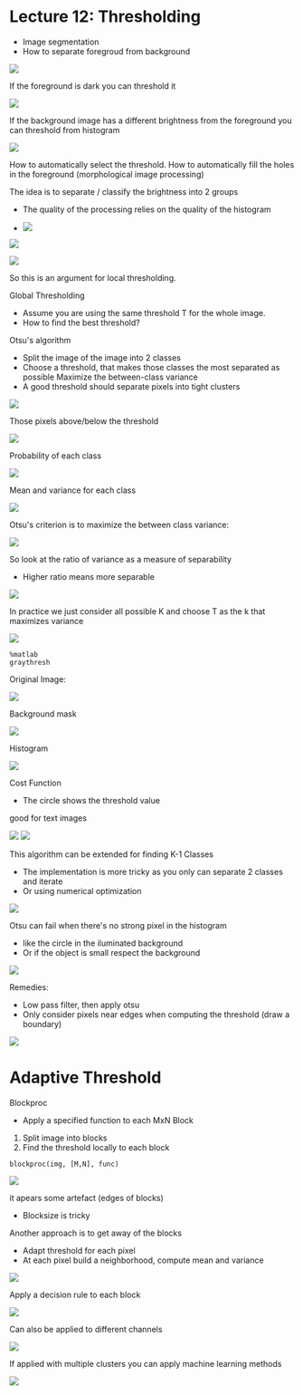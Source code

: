 # Lecture 12: Thresholding
- Image segmentation
- How to separate foregroud from background


![](image_segmentation_1.jpeg)

If the foreground is dark you can threshold it

![](image_segmentation_2.jpeg)

If the background image has a different brightness from the foreground you can threshold from histogram

![](image_segmentation_3.jpeg)

How to automatically select the threshold.
How to automatically fill the holes in the foreground (morphological image processing)

The idea is to separate / classify the brightness into 2 groups
- The quality of the processing relies on the quality of the histogram

- ![](image_segmentation_4.jpeg)

![](thresholding.jpeg)

![](thresholding_2.jpeg)

So this is an argument for local thresholding.

Global Thresholding
- Assume you are using the same threshold T for the whole image.
- How to find the best threshold?

Otsu's algorithm
- Split the image of the image into 2 classes
- Choose a threshold, that makes those classes the most separated as possible
Maximize the between-class variance
- A good threshold should separate pixels into tight clusters

![](global_statistics.jpeg)

Those pixels above/below the threshold

![](global_statistics_2.jpeg)

Probability of each class

![](global_statistics_3.jpeg)

Mean and variance for each class

![](global_statistics_4.jpeg)

Otsu's criterion is to maximize the between class variance:

![](global_statistics_5.jpeg)

So look at the ratio of variance as a measure of separability
- Higher ratio means more separable

![](global_statistics_6.jpeg)

In practice we just consider all possible K and choose T as the k that maximizes variance

![](global_statistics_7.jpeg)

```
%matlab
graythresh
```

Original Image:

![](otsu_method_1.jpeg)

Background mask

![](otsu_method_2.jpeg)

Histogram 

![](otsu_method_3.jpeg)

Cost Function
- The circle shows the threshold value

good for text images

![](otsu_method_4.jpeg)
![](otsu_method_4.jpeg)

This algorithm can be extended for finding K-1 Classes
- The implementation is more tricky as you only can separate 2 classes and iterate
- Or using numerical optimization

![](global_statistics_8.jpeg)

Otsu can fail when there's no strong pixel in the histogram
- like the circle in the iluminated background
- Or if the object is small respect the background

![](otsu_method_7.jpeg)

Remedies:
- Low pass filter, then apply otsu
- Only consider pixels near edges when computing the threshold (draw a boundary)

![](otsu_method_8.jpeg)

# Adaptive Threshold
Blockproc
- Apply a specified function to each MxN Block
1. Split image into blocks
2. Find the threshold locally to each block

```
blockproc(img, [M,N], func)
```

![](blockproc.jpeg)

it apears some artefact (edges of blocks)
- Blocksize is tricky

Another approach is to get away of the blocks
- Adapt threshold for each pixel
- At each pixel build a neighborhood, compute mean and variance

![](blockproc_2.jpeg)

Apply a decision rule to each block

![](blockproc_3.jpeg)

Can also be applied to different channels

![](blockproc_4.jpeg)

If applied with multiple clusters you can apply machine learning methods

![](blockproc_5.jpeg)
